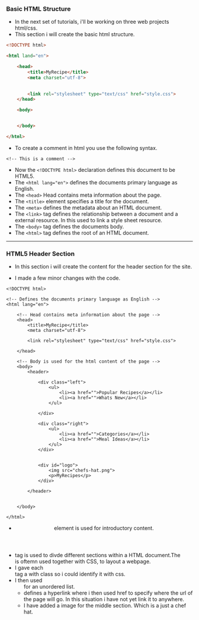 ### Basic HTML Structure

* In the next set of tutorials, i'll be working on three web projects html/css.
* This section i will create the basic html structure.

```html
<!DOCTYPE html>

<html land="en">

	<head>
		<title>MyRecipe</title>
		<meta charset="utf-8">
		

		<link rel="stylesheet" type="text/css" href="style.css">
	</head>

	<body>


	</body>

</html>
```

* To create a comment in html you use the following syntax.

```
<!-- This is a comment -->
```

* Now the ```<!DOCTYPE html>``` declaration defines this document to be HTML5.
* The ```<html lang="en">``` defines the documents primary language as English.
* The ```<head>``` Head contains meta information about the page.
* The ```<title>``` element specifies a title for the document.
* The ```<meta>``` defines the metadata about an HTML document.
* The ```<link>``` tag defines the relationship between a document and a external resource. In this used to link a style sheet resource.
* The ```<body>``` tag defines the documents body.
* The ```<html>``` tag defines the root of an HTML document.

  
---

### HTML5 Header Section

* In this section i will create the content for the header section for the site.

* I made a few minor changes with the code.

```
<!DOCTYPE html>

<!-- Defines the documents primary language as English -->
<html lang="en">

	<!-- Head contains meta information about the page -->
	<head>
		<title>MyRecipe</title>
		<meta charset="utf-8">

		<link rel="stylesheet" type="text/css" href="style.css">

	</head>

	<!-- Body is used for the html content of the page --> 
	<body>
		<header>
	
			<div class="left">
				<ul>
					<li><a href="">Popular Recipes</a></li>
					<li><a href="">Whats New</a></li>
				</ul>

			</div>

			<div class="right">
				<ul>
					<li><a href="">Categories</a></li>
					<li><a href="">Meal Ideas</a></li>
				</ul>
			</div>


			<div id="logo">
				<img src="chefs-hat.png">
				<p>MyRecipes</p>
			</div>

		</header>
		
	
	</body>

</html>
```

* <header> element is used for introductory content.
* <div> tag is used to divde different sections within a HTML document.The <div> is oftemn used together with CSS, to layout a webpage.
* I gave each <div> tag a with class so i could identify it with css.
* I then used <ul> for an unordered list.
* <a> defines a hyperlink where i then used href to specify where the url of the page will go. In this situation i have not yet link it to anywhere.
* I have added a image for the middle section. Which is a just a chef hat.

